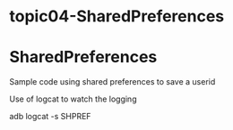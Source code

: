 # topic04-SharedPreferences
# SharedPreferences
Sample code using shared preferences to save a userid

Use of logcat to watch the logging

adb logcat -s SHPREF
